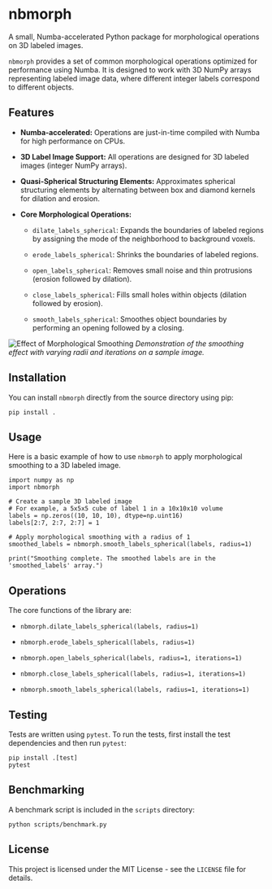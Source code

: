 # nbmorph

A small, Numba-accelerated Python package for morphological operations on 3D labeled images.

`nbmorph` provides a set of common morphological operations optimized for performance using Numba. It is designed to work with 3D NumPy arrays representing labeled image data, where different integer labels correspond to different objects.

## Features

* **Numba-accelerated:** Operations are just-in-time compiled with Numba for high performance on CPUs.

* **3D Label Image Support:** All operations are designed for 3D labeled images (integer NumPy arrays).

* **Quasi-Spherical Structuring Elements:** Approximates spherical structuring elements by alternating between box and diamond kernels for dilation and erosion.

* **Core Morphological Operations:**

  * `dilate_labels_spherical`: Expands the boundaries of labeled regions by assigning the mode of the neighborhood to background voxels.

  * `erode_labels_spherical`: Shrinks the boundaries of labeled regions.

  * `open_labels_spherical`: Removes small noise and thin protrusions (erosion followed by dilation).

  * `close_labels_spherical`: Fills small holes within objects (dilation followed by erosion).

  * `smooth_labels_spherical`: Smoothes object boundaries by performing an opening followed by a closing.

![Effect of Morphological Smoothing](img/smoothing_effect.png)
*Demonstration of the smoothing effect with varying radii and iterations on a sample image.*


## Installation

You can install `nbmorph` directly from the source directory using pip:

```
pip install .

```


## Usage

Here is a basic example of how to use `nbmorph` to apply morphological smoothing to a 3D labeled image.

```
import numpy as np
import nbmorph

# Create a sample 3D labeled image
# For example, a 5x5x5 cube of label 1 in a 10x10x10 volume
labels = np.zeros((10, 10, 10), dtype=np.uint16)
labels[2:7, 2:7, 2:7] = 1

# Apply morphological smoothing with a radius of 1
smoothed_labels = nbmorph.smooth_labels_spherical(labels, radius=1)

print("Smoothing complete. The smoothed labels are in the 'smoothed_labels' array.")

```

## Operations

The core functions of the library are:

* `nbmorph.dilate_labels_spherical(labels, radius=1)`

* `nbmorph.erode_labels_spherical(labels, radius=1)`

* `nbmorph.open_labels_spherical(labels, radius=1, iterations=1)`

* `nbmorph.close_labels_spherical(labels, radius=1, iterations=1)`

* `nbmorph.smooth_labels_spherical(labels, radius=1, iterations=1)`

## Testing

Tests are written using `pytest`. To run the tests, first install the test dependencies and then run `pytest`:

```
pip install .[test]
pytest
```

## Benchmarking

A benchmark script is included in the `scripts` directory:

```
python scripts/benchmark.py
```

## License

This project is licensed under the MIT License - see the `LICENSE` file for details.